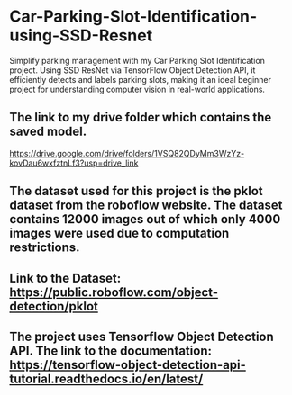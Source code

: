 # Car-Parking-Slot-Identification-using-SSD-Resnet
Simplify parking management with my Car Parking Slot Identification project. Using SSD ResNet via TensorFlow Object Detection API, it efficiently detects and labels parking slots, making it an ideal beginner project for understanding computer vision in real-world applications.
## The link to my drive folder which contains the saved model. 
https://drive.google.com/drive/folders/1VSQ82QDyMm3WzYz-kovDau6wxfztnLf3?usp=drive_link
## The dataset used for this project is the pklot dataset from the roboflow website. The dataset contains 12000 images out of which only 4000 images were used due to computation restrictions. 
## Link to the Dataset: https://public.roboflow.com/object-detection/pklot
## The project uses Tensorflow Object Detection API. The link to the documentation: https://tensorflow-object-detection-api-tutorial.readthedocs.io/en/latest/

